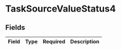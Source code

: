 # TaskSourceValueStatus4


## Fields

| Field       | Type        | Required    | Description |
| ----------- | ----------- | ----------- | ----------- |